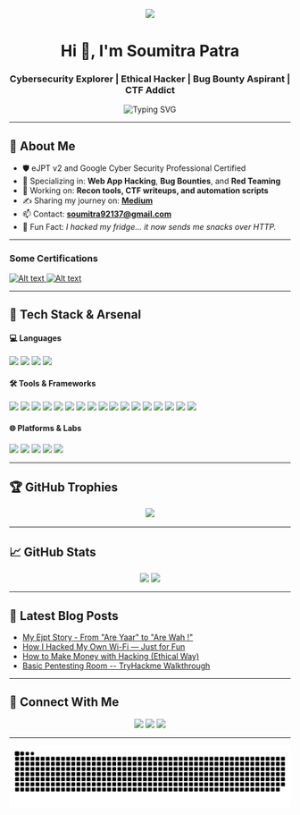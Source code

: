 <!-- Terminal-Style Hacker Header -->
<p align="center">
  <img src="https://readme-typing-svg.herokuapp.com?font=Fira+Code&duration=3500&pause=1000&color=36BCF7&center=true&vCenter=true&multiline=true&width=900&height=120&lines=┌──(soumitra㉿linux)-[~/cyber];└─$+echo+Welcome+to+Soumitra's+Lab;Cybersecurity+Explorer+%7C+Red+Team+Ops+%7C+Web+Hacking;Own+%24ystems+%7C+Drop+Logs+%7C+Disappear+%F0%9F%92%92" />
</p>

<h1 align="center">Hi 👋, I'm Soumitra Patra</h1>
<h3 align="center">Cybersecurity Explorer | Ethical Hacker | Bug Bounty Aspirant | CTF Addict</h3>

<!-- Typing Animation -->
<p align="center">
  <img src="https://readme-typing-svg.herokuapp.com?font=Fira+Code&weight=500&size=22&duration=3000&pause=1000&color=36BCF7&center=true&vCenter=true&multiline=true&width=750&height=100&lines=Hacker+in+the+Making...;Top+1%25+on+TryHackMe;Web+App+Pentester+%7C+eJPT+Certified;Building+Open-Source+Hacking+Tools" alt="Typing SVG" />
</p>

---

## 🧠 About Me
- 🛡️ eJPT v2 and Google Cyber Security Professional Certified
- 👾 Specializing in: **Web App Hacking**, **Bug Bounties**, and **Red Teaming**
- 🔭 Working on: **Recon tools, CTF writeups, and automation scripts**
- ✍️ Sharing my journey on: **[Medium](https://medium.com/@cypher.one)**
- 📫 Contact: **soumitra92137@gmail.com**
- 🤯 Fun Fact: *I hacked my fridge… it now sends me snacks over HTTP.*  
  
---

### Some Certifications

<a href='https://certs.ine.com/c078750e-7606-4bcd-b281-ffef8c28c2df#acc.XCInVNb7'>
<img  src="https://my.ine.com/img/els-badge.dec290ce.png" alt="Alt text" style="width:100px;">
</a>
<a href='https://www.credly.com/badges/cb3cd91b-9dfa-4fbd-bf1b-be10cf8d7762'>
<img  src="https://images.credly.com/images/0bf0f2da-a699-4c82-82e2-56dcf1f2e1c7/image.png" alt="Alt text" style="width:100px;">
</a>


---

## 🧰 Tech Stack & Arsenal

#### 💻 Languages
<p>
  <img src="https://img.shields.io/badge/HTML5-%23e34f26?style=for-the-badge&logo=html5&logoColor=white"/>
  <img src="https://img.shields.io/badge/CSS3-%231572B6?style=for-the-badge&logo=css3&logoColor=white"/>
  <img src="https://img.shields.io/badge/Python-Basic-%2314354C?style=for-the-badge&logo=python&logoColor=white"/>
  <img src="https://img.shields.io/badge/C-Language-%2300599C?style=for-the-badge&logo=c&logoColor=white"/>
</p>

#### 🛠️ Tools & Frameworks
<p>
  <img src="https://img.shields.io/badge/Linux-%23000000?style=for-the-badge&logo=linux&logoColor=white"/>
  <img src="https://img.shields.io/badge/Kali%20Linux-557C94?style=for-the-badge&logo=kalilinux&logoColor=white"/>
  <img src="https://img.shields.io/badge/Parrot%20OS-1F2025?style=for-the-badge&logo=linux&logoColor=white"/>
  <img src="https://img.shields.io/badge/Burp%20Suite-%23FF5722?style=for-the-badge&logo=burpsuite&logoColor=white"/>
  <img src="https://img.shields.io/badge/Nmap-3982CE?style=for-the-badge"/>
  <img src="https://img.shields.io/badge/Metasploit-%233f0071?style=for-the-badge&logo=metasploit&logoColor=white"/>
  <img src="https://img.shields.io/badge/Wireshark-%23005F87?style=for-the-badge&logo=wireshark&logoColor=white"/>
  <img src="https://img.shields.io/badge/Gobuster-%23F05032?style=for-the-badge"/>
  <img src="https://img.shields.io/badge/FFUF-%23FFFFFF?style=for-the-badge&logo=fastly&logoColor=black"/>
  <img src="https://img.shields.io/badge/Enum4linux-%23darkred?style=for-the-badge"/>
  <img src="https://img.shields.io/badge/Netcat-333333?style=for-the-badge"/>
  <img src="https://img.shields.io/badge/Nikto-%23CC0000?style=for-the-badge"/>
  <img src="https://img.shields.io/badge/Hydra-%2320232A?style=for-the-badge"/>
  <img src="https://img.shields.io/badge/John%20The%20Ripper-%230A0A0A?style=for-the-badge"/>
  <img src="https://img.shields.io/badge/OpenVAS-%2300AC47?style=for-the-badge"/>
  <img src="https://img.shields.io/badge/theHarvester-%23006096?style=for-the-badge"/>
  <img src="https://img.shields.io/badge/ReconNG-%23FF1493?style=for-the-badge"/>
</p>

#### 🌐 Platforms & Labs
<p>
  <img src="https://img.shields.io/badge/TryHackMe-%2312100E?style=for-the-badge&logo=tryhackme&logoColor=white"/>
  <img src="https://img.shields.io/badge/HackTheBox-%23111111?style=for-the-badge&logo=hackthebox&logoColor=9FEF00"/>
  <img src="https://img.shields.io/badge/PortSwigger-Labs-orange?style=for-the-badge"/>
  <img src="https://img.shields.io/badge/INE%20Cybersecurity-00457C?style=for-the-badge"/>
  <img src="https://img.shields.io/badge/Obsidian%20Notes-%234B0082?style=for-the-badge&logo=obsidian&logoColor=white"/>
</p>

---

## 🏆 GitHub Trophies
<p align="center">
  <img src="https://github-profile-trophy.vercel.app/?username=SoumitraPatra&theme=onedark&row=1&column=6" />
</p>

---

## 📈 GitHub Stats
<p align="center">
  <img src="https://github-readme-stats.vercel.app/api?username=SoumitraPatra&show_icons=true&theme=tokyonight&hide_border=true&hide_title=true"/>
  <img src="https://github-readme-streak-stats.herokuapp.com?user=SoumitraPatra&theme=tokyonight&hide_border=true"/>
</p>

---

## 📰 Latest Blog Posts
<!-- BLOG-POST-LIST:START -->
- [My Ejpt Story - From "Are Yaar" to "Are Wah !" ](https://medium.com/@cypher.one/my-ejpt-story-from-arre-yaar-to-arey-wah-4eabecaa73a2)
- [How I Hacked My Own Wi-Fi — Just for Fun](https://medium.com/@cypher.one/i-hacked-my-own-wifi-heres-how-8c5e11272c31)
- [How to Make Money with Hacking (Ethical Way)](https://medium.com/@cypher.one/how-to-make-money-with-hacking-ethical-way-ca8b188b3963)
- [Basic Pentesting Room -- TryHackme Walkthrough](https://medium.com/@cypher.one/basic-pentesting-room-tryhackme-walkthrough-2c5403adc3a4)
<!-- BLOG-POST-LIST:END -->

---

## 🔗 Connect With Me
<p align="center">
  <a href="https://x.com/Cypher_1ne"><img src="https://img.shields.io/badge/X-000000.svg?style=for-the-badge&logo=x&logoColor=white" /></a>
  <a href="https://medium.com/@cypher.one"><img src="https://img.shields.io/badge/Medium-%2312100E.svg?style=for-the-badge&logo=medium&logoColor=white" /></a>
  <a href="https://github.com/Cypher1ne"><img src="https://img.shields.io/badge/GitHub-%2312100E.svg?style=for-the-badge&logo=github&logoColor=white" /></a>
</p>

---

<p align="center">
  <img src="https://raw.githubusercontent.com/Platane/snk/output/github-contribution-grid-snake-dark.svg" alt="snake animation" />
</p>
